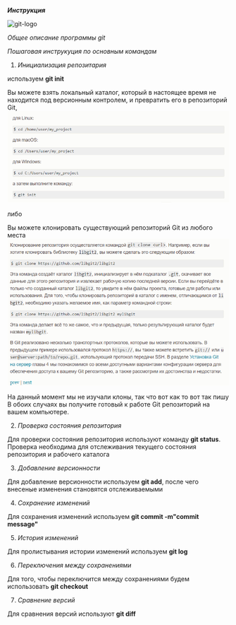 ***Инструкция***  

![git-logo](../%D1%81%D0%B5%D0%BC%D0%B8%D0%BD%D0%B0%D1%804/git-logo.png)





_Общее описание программы git_

*Пошаговая инструкуция по основным командам*

1. _Инициализация репозитария_

используем **git init**

 Вы можете взять локальный каталог, который в настоящее время не находится под версионным контролем, и превратить его в репозиторий Git,
 ![создание](%D1%81%D0%BE%D0%B7%D0%B4%D0%B0%D0%BD%D0%B8%D0%B5.png)

 
  либо


Вы можете клонировать существующий репозиторий Git из любого места
![клонирование](%D0%BA%D0%BB%D0%BE%D0%BD%D0%B8%D1%80%D0%BE%D0%B2%D0%B0%D0%BD%D0%B8%D0%B5.png)


На данный момент мы  не изучали  клоны, так что вот как то вот так  пишу 
В обоих случаях вы получите готовый к работе Git репозиторий на вашем компьютере.


2. _Проверка состояния репозитория_

Для проверки состояния репозитория используют команду **git status**. Проверка необходима для отслеживания текущего состояния репозитория и рабочего каталога  

3. _Добавление версионности_

Для добавление версионности используем **git add**, после чего внесеные изменения становятся отслеживаемыми 

4. _Сохранение изменений_ 

Для сохранения изменений используем **git commit -m"commit message"** 

5. _История изменений_

Для пролистывания истории изменений используем **git log**

6. _Переключения между сохранениями_

Для того, чтобы переключится между сохранениями будем использовать **git checkout**

7. _Сравнение версий_

Для сравнения версий используют  **git diff**



